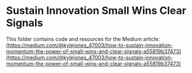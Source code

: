 # Sustain Innovation Small Wins Clear Signals

This folder contains code and resources for the Medium article:
[https://medium.com/@kylejones_47003/how-to-sustain-innovation-momentum-the-power-of-small-wins-and-clear-signals-a55819b37473](https://medium.com/@kylejones_47003/how-to-sustain-innovation-momentum-the-power-of-small-wins-and-clear-signals-a55819b37473)
